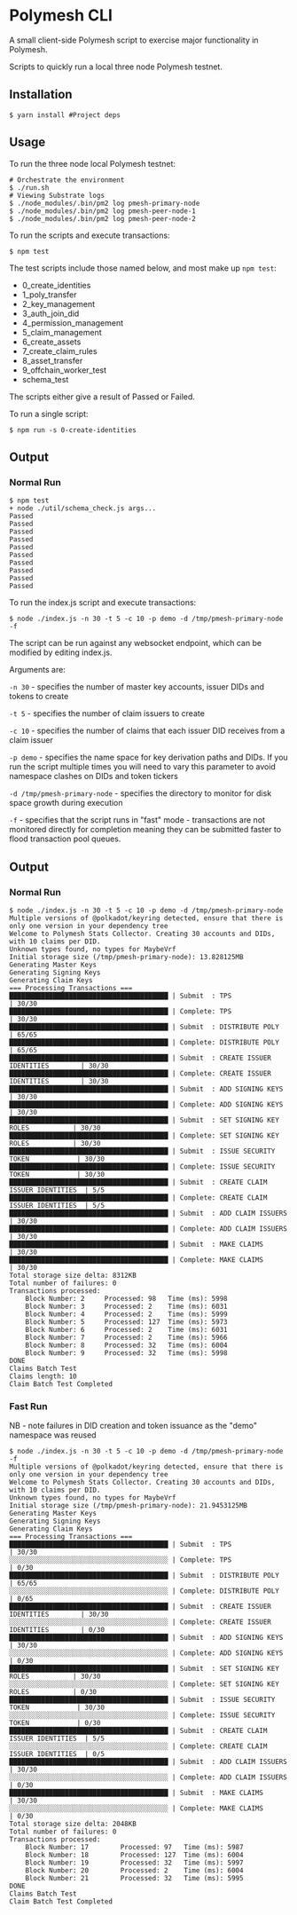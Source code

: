# Polymesh CLI

A small client-side Polymesh script to exercise major functionality in Polymesh.

Scripts to quickly run a local three node Polymesh testnet.

## Installation

```shell
$ yarn install #Project deps
```

## Usage

To run the three node local Polymesh testnet:

```shell
# Orchestrate the environment
$ ./run.sh 
# Viewing Substrate logs
$ ./node_modules/.bin/pm2 log pmesh-primary-node
$ ./node_modules/.bin/pm2 log pmesh-peer-node-1
$ ./node_modules/.bin/pm2 log pmesh-peer-node-2
```

To run the scripts and execute transactions:

```shell
$ npm test
```


The test scripts include those named below, and most make up `npm test`:


 - 0_create_identities
 - 1_poly_transfer
 - 2_key_management
 - 3_auth_join_did
 - 4_permission_management
 - 5_claim_management
 - 6_create_assets
 - 7_create_claim_rules
 - 8_asset_transfer
 - 9_offchain_worker_test
 - schema_test

 The scripts either give a result of Passed or Failed.

 To run a single script:
 ```shell
$ npm run -s 0-create-identities
```

## Output

### Normal Run

```
$ npm test
+ node ./util/schema_check.js args...
Passed
Passed
Passed
Passed
Passed
Passed
Passed
Passed
Passed
Passed

```

To run the index.js script and execute transactions:

```shell
$ node ./index.js -n 30 -t 5 -c 10 -p demo -d /tmp/pmesh-primary-node -f
```

The script can be run against any websocket endpoint, which can be modified by editing index.js.

Arguments are:

`-n 30` - specifies the number of master key accounts, issuer DIDs and tokens to create

`-t 5` - specifies the number of claim issuers to create

`-c 10` - specifies the number of claims that each issuer DID receives from a claim issuer

`-p demo` - specifies the name space for key derivation paths and DIDs. If you run the script multiple times you will need to vary this parameter to avoid namespace clashes on DIDs and token tickers

`-d /tmp/pmesh-primary-node` - specifies the directory to monitor for disk space growth during execution

`-f` - specifies that the script runs in "fast" mode - transactions are not monitored directly for completion meaning they can be submitted faster to flood transaction pool queues.


## Output

### Normal Run

```
$ node ./index.js -n 30 -t 5 -c 10 -p demo -d /tmp/pmesh-primary-node
Multiple versions of @polkadot/keyring detected, ensure that there is only one version in your dependency tree
Welcome to Polymesh Stats Collector. Creating 30 accounts and DIDs, with 10 claims per DID.
Unknown types found, no types for MaybeVrf
Initial storage size (/tmp/pmesh-primary-node): 13.828125MB
Generating Master Keys
Generating Signing Keys
Generating Claim Keys
=== Processing Transactions ===
████████████████████████████████████████ | Submit  : TPS                             | 30/30
████████████████████████████████████████ | Complete: TPS                             | 30/30
████████████████████████████████████████ | Submit  : DISTRIBUTE POLY                 | 65/65
████████████████████████████████████████ | Complete: DISTRIBUTE POLY                 | 65/65
████████████████████████████████████████ | Submit  : CREATE ISSUER IDENTITIES        | 30/30
████████████████████████████████████████ | Complete: CREATE ISSUER IDENTITIES        | 30/30
████████████████████████████████████████ | Submit  : ADD SIGNING KEYS                | 30/30
████████████████████████████████████████ | Complete: ADD SIGNING KEYS                | 30/30
████████████████████████████████████████ | Submit  : SET SIGNING KEY ROLES           | 30/30
████████████████████████████████████████ | Complete: SET SIGNING KEY ROLES           | 30/30
████████████████████████████████████████ | Submit  : ISSUE SECURITY TOKEN            | 30/30
████████████████████████████████████████ | Complete: ISSUE SECURITY TOKEN            | 30/30
████████████████████████████████████████ | Submit  : CREATE CLAIM ISSUER IDENTITIES  | 5/5
████████████████████████████████████████ | Complete: CREATE CLAIM ISSUER IDENTITIES  | 5/5
████████████████████████████████████████ | Submit  : ADD CLAIM ISSUERS               | 30/30
████████████████████████████████████████ | Complete: ADD CLAIM ISSUERS               | 30/30
████████████████████████████████████████ | Submit  : MAKE CLAIMS                     | 30/30
████████████████████████████████████████ | Complete: MAKE CLAIMS                     | 30/30
Total storage size delta: 8312KB
Total number of failures: 0
Transactions processed:
	Block Number: 2		Processed: 98	Time (ms): 5998
	Block Number: 3		Processed: 2	Time (ms): 6031
	Block Number: 4		Processed: 2	Time (ms): 5999
	Block Number: 5		Processed: 127	Time (ms): 5973
	Block Number: 6		Processed: 2	Time (ms): 6031
	Block Number: 7		Processed: 2	Time (ms): 5966
	Block Number: 8		Processed: 32	Time (ms): 6004
	Block Number: 9		Processed: 32	Time (ms): 5998
DONE
Claims Batch Test
Claims length: 10
Claim Batch Test Completed
```

### Fast Run

NB - note failures in DID creation and token issuance as the "demo" namespace was reused

```
$ node ./index.js -n 30 -t 5 -c 10 -p demo -d /tmp/pmesh-primary-node -f
Multiple versions of @polkadot/keyring detected, ensure that there is only one version in your dependency tree
Welcome to Polymesh Stats Collector. Creating 30 accounts and DIDs, with 10 claims per DID.
Unknown types found, no types for MaybeVrf
Initial storage size (/tmp/pmesh-primary-node): 21.9453125MB
Generating Master Keys
Generating Signing Keys
Generating Claim Keys
=== Processing Transactions ===
████████████████████████████████████████ | Submit  : TPS                             | 30/30
░░░░░░░░░░░░░░░░░░░░░░░░░░░░░░░░░░░░░░░░ | Complete: TPS                             | 0/30
████████████████████████████████████████ | Submit  : DISTRIBUTE POLY                 | 65/65
░░░░░░░░░░░░░░░░░░░░░░░░░░░░░░░░░░░░░░░░ | Complete: DISTRIBUTE POLY                 | 0/65
████████████████████████████████████████ | Submit  : CREATE ISSUER IDENTITIES        | 30/30
░░░░░░░░░░░░░░░░░░░░░░░░░░░░░░░░░░░░░░░░ | Complete: CREATE ISSUER IDENTITIES        | 0/30
████████████████████████████████████████ | Submit  : ADD SIGNING KEYS                | 30/30
░░░░░░░░░░░░░░░░░░░░░░░░░░░░░░░░░░░░░░░░ | Complete: ADD SIGNING KEYS                | 0/30
████████████████████████████████████████ | Submit  : SET SIGNING KEY ROLES           | 30/30
░░░░░░░░░░░░░░░░░░░░░░░░░░░░░░░░░░░░░░░░ | Complete: SET SIGNING KEY ROLES           | 0/30
████████████████████████████████████████ | Submit  : ISSUE SECURITY TOKEN            | 30/30
░░░░░░░░░░░░░░░░░░░░░░░░░░░░░░░░░░░░░░░░ | Complete: ISSUE SECURITY TOKEN            | 0/30
████████████████████████████████████████ | Submit  : CREATE CLAIM ISSUER IDENTITIES  | 5/5
░░░░░░░░░░░░░░░░░░░░░░░░░░░░░░░░░░░░░░░░ | Complete: CREATE CLAIM ISSUER IDENTITIES  | 0/5
████████████████████████████████████████ | Submit  : ADD CLAIM ISSUERS               | 30/30
░░░░░░░░░░░░░░░░░░░░░░░░░░░░░░░░░░░░░░░░ | Complete: ADD CLAIM ISSUERS               | 0/30
████████████████████████████████████████ | Submit  : MAKE CLAIMS                     | 30/30
░░░░░░░░░░░░░░░░░░░░░░░░░░░░░░░░░░░░░░░░ | Complete: MAKE CLAIMS                     | 0/30
Total storage size delta: 2048KB
Total number of failures: 0
Transactions processed:
	Block Number: 17		Processed: 97	Time (ms): 5987
	Block Number: 18		Processed: 127	Time (ms): 6004
	Block Number: 19		Processed: 32	Time (ms): 5997
	Block Number: 20		Processed: 2	Time (ms): 6004
	Block Number: 21		Processed: 32	Time (ms): 5995
DONE
Claims Batch Test
Claim Batch Test Completed
```
